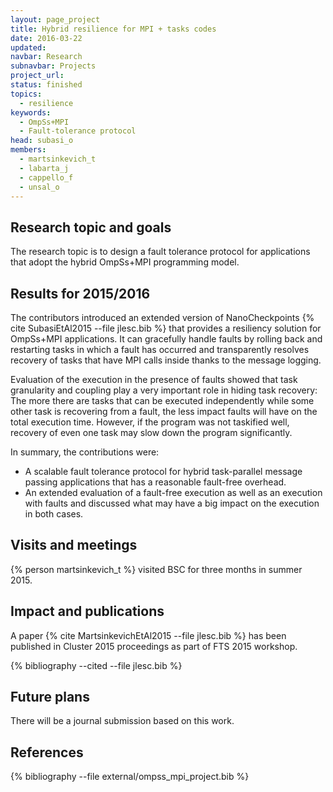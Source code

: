 ```yaml
---
layout: page_project
title: Hybrid resilience for MPI + tasks codes
date: 2016-03-22
updated:
navbar: Research
subnavbar: Projects
project_url:
status: finished
topics: 
  - resilience
keywords: 
  - OmpSs+MPI
  - Fault-tolerance protocol
head: subasi_o
members: 
  - martsinkevich_t
  - labarta_j
  - cappello_f
  - unsal_o
---
```


## Research topic and goals

The research topic is to design a fault tolerance protocol for applications that adopt the hybrid OmpSs+MPI programming model.

## Results for 2015/2016

The contributors introduced an extended version of NanoCheckpoints {% cite SubasiEtAl2015 --file jlesc.bib %} that provides a resiliency solution for
OmpSs+MPI applications. 
It can gracefully handle faults by rolling back and restarting tasks in which a fault has occurred and transparently resolves recovery of tasks that have MPI calls inside thanks to the message logging.

Evaluation of the execution in the presence of faults showed that task granularity and coupling play a very important role in hiding task recovery: The more there are tasks that can be executed independently while some other task is recovering from a fault, the less impact faults will have on the total execution time. 
However, if the program was not taskified well, recovery of even one task may slow down the program significantly.

In summary, the contributions were: 

* A scalable fault tolerance protocol for hybrid task-parallel message passing applications that has a reasonable fault-free overhead.
* An extended evaluation of a fault-free execution as well as an execution with faults and discussed what may have a big impact on the execution in both cases.

## Visits and meetings

{% person martsinkevich_t %} visited BSC for three months in summer 2015.

## Impact and publications

A paper {% cite MartsinkevichEtAl2015 --file jlesc.bib %} has been published in Cluster 2015 proceedings as part of FTS 2015 workshop.

{% bibliography --cited --file jlesc.bib %}


## Future plans

There will be a journal submission based on this work.

## References

{% bibliography --file external/ompss_mpi_project.bib %}
